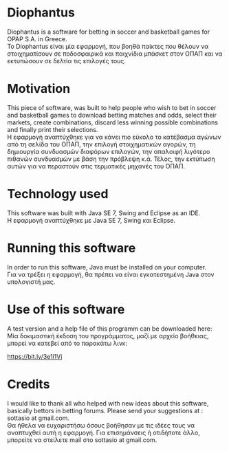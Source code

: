 # Diophantus
Diophantus is a software for betting in soccer and basketball games for OPAP S.A. in Greece.<br/>
Το Diophantus είναι μία εφαρμογή, που βοηθά παίκτες που θέλουν να στοιχηματίσουν σε ποδοσφαιρικά και παιχνίδια μπάσκετ στον ΟΠΑΠ και να εκτυπώσουν σε δελτία τις επιλογές τους.
# Motivation
This piece of software, was built to help people who wish to bet in soccer and basketball games to download betting matches and odds, select their markets, create combinations, discard less winning possible combinations and finally print their selections.<br/>
Η εφαρμογή αναπτύχθηκε για να κάνει πιο εύκολο το κατέβασμα αγώνων από τη σελίδα του ΟΠΑΠ, την επιλογή στοιχηματικών αγορών, τη δημιουργία συνδυασμών διαφόρων επιλογών, την απαλοιφή λιγότερο πιθανών συνδυασμών με βάση την πρόβλεψη κ.ά. Τέλος, την εκτύπωση αυτών για να περαστούν στις τερματικές μηχανές του ΟΠΑΠ.
# Technology used
This software was built with Java SE 7, Swing and Eclipse as an IDE.<br/>
Η εφαρμογή αναπτύχθηκε με Java SE 7, Swing και Eclipse.
# Running this software
In order to run this software, Java must be installed on your computer.<br/>
Για να τρέξει η εφαρμογή, θα πρέπει να είναι εγκατεστημένη Java στον υπολογιστή μας.
# Use of this software
A test version and a help file of this programm can be downloaded here:<br/>
Μία δοκιμαστική έκδοση του προγράμματος, μαζί με αρχείο βοήθειας, μπορεί να κατεβεί από το παρακάτω λινκ:

https://bit.ly/3e1l1Vj


# Credits
I would like to thank all who helped with new ideas about this software, basically bettors in betting forums.
Please send your suggestions at : sottasio at gmail.com.<br/>
Θα ήθελα να ευχαριστήσω όσους βοήθησαν με τις ιδέες τους να αναπτυχθεί αυτή η εφαρμογή.
Για επισημάνσεις ή οτιδήποτε άλλο, μπορείτε να στείλετε mail στο sottasio at gmail.com.
